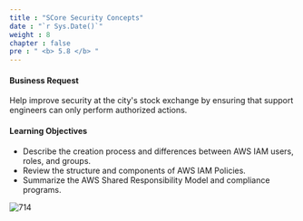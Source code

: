 ```yaml
---
title : "SCore Security Concepts"
date : "`r Sys.Date()`"
weight : 8
chapter : false
pre : " <b> 5.8 </b> "
---
```


#### Business Request
Help improve security at the city's stock exchange by ensuring that support engineers can only perform authorized actions.

#### Learning Objectives
- Describe the creation process and differences between AWS IAM users, roles, and groups.
- Review the structure and components of AWS IAM Policies.
- Summarize the AWS Shared Responsibility Model and compliance programs.

![714](/thedevops/images/7-projects/7.1-cquest/8.png?featherlight=false&width=90pc)